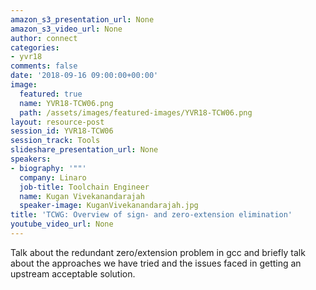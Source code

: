 ```yaml
---
amazon_s3_presentation_url: None
amazon_s3_video_url: None
author: connect
categories:
- yvr18
comments: false
date: '2018-09-16 09:00:00+00:00'
image:
  featured: true
  name: YVR18-TCW06.png
  path: /assets/images/featured-images/YVR18-TCW06.png
layout: resource-post
session_id: YVR18-TCW06
session_track: Tools
slideshare_presentation_url: None
speakers:
- biography: '""'
  company: Linaro
  job-title: Toolchain Engineer
  name: Kugan Vivekanandarajah
  speaker-image: KuganVivekanandarajah.jpg
title: 'TCWG: Overview of sign- and zero-extension elimination'
youtube_video_url: None
---
```


Talk about the redundant zero/extension problem in gcc and briefly talk about the approaches we have tried and the issues faced in getting an upstream acceptable solution.